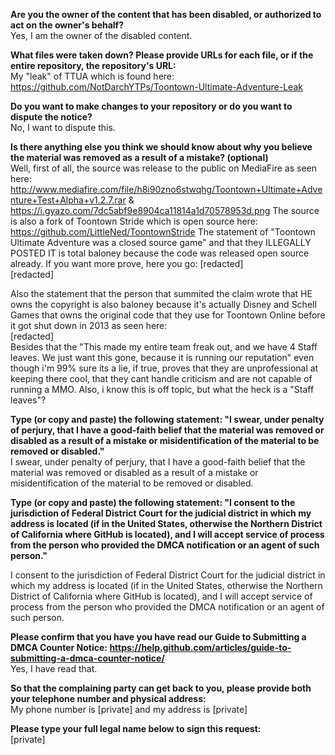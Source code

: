 **Are you the owner of the content that has been disabled, or authorized to act on the owner's behalf?**  
Yes, I am the owner of the disabled content.  

**What files were taken down? Please provide URLs for each file, or if the entire repository, the repository's URL:**  
My "leak" of TTUA which is found here: https://github.com/NotDarchYTPs/Toontown-Ultimate-Adventure-Leak

**Do you want to make changes to your repository or do you want to dispute the notice?**  
No, I want to dispute this.  

**Is there anything else you think we should know about why you believe the material was removed as a result of a mistake? (optional)**  
Well, first of all, the source was release to the public on MediaFire as seen here:   http://www.mediafire.com/file/h8i90zno6stwqhg/Toontown+Ultimate+Adventure+Test+Alpha+v1.2.7.rar & https://i.gyazo.com/7dc5abf9e8904ca11814a1d70578953d.png The source is also a fork of Toontown Stride which is open source here: https://github.com/LittleNed/ToontownStride The statement of "Toontown Ultimate Adventure was a closed source game" and that they ILLEGALLY POSTED IT is total baloney because the code was released open source already. If you want more prove, here you go:
[redacted]  
[redacted]  

Also the statement that the person that summited the claim wrote that HE owns the copyright is also baloney because it's actually Disney and Schell Games that owns the original code that they use for Toontown Online before it got shut down in 2013 as seen here:  
[redacted]   
Besides that the "This made my entire team freak out, and we have 4 Staff leaves. We just want this gone, because it is running our reputation" even though i'm 99% sure its a lie, if true, proves that they are unprofessional at keeping there cool, that they cant handle criticism and are not capable of running a MMO. Also, i know this is off topic, but what the heck is a "Staff leaves"? 

**Type (or copy and paste) the following statement: "I swear, under penalty of perjury, that I have a good-faith belief that the material was removed or disabled as a result of a mistake or misidentification of the material to be removed or disabled."**  
I swear, under penalty of perjury, that I have a good-faith belief that the material was removed or disabled as a result of a mistake or misidentification of the material to be removed or disabled.

**Type (or copy and paste) the following statement: "I consent to the jurisdiction of Federal District Court for the judicial district in which my address is located (if in the United States, otherwise the Northern District of California where GitHub is located), and I will accept service of process from the person who provided the DMCA notification or an agent of such person."**  

I consent to the jurisdiction of Federal District Court for the judicial district in which my address is located (if in the United States, otherwise the Northern District of California where GitHub is located), and I will accept service of process from the person who provided the DMCA notification or an agent of such person.  

**Please confirm that you have you have read our Guide to Submitting a DMCA Counter Notice: https://help.github.com/articles/guide-to-submitting-a-dmca-counter-notice/**  
Yes, I have read that.  

**So that the complaining party can get back to you, please provide both your telephone number and physical address:**  
My phone number is [private] and my address is [private]   

**Please type your full legal name below to sign this request:**  
[private]
